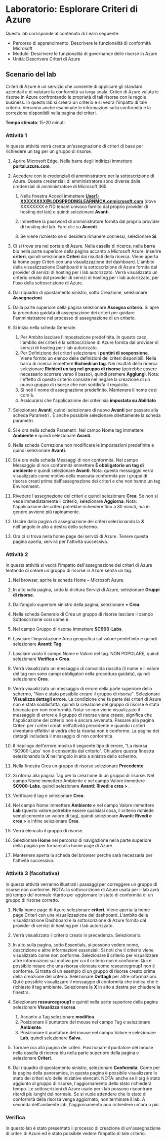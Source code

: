<!---
---
Lab: Titolo: 'Esplorare Criteri di Azure' Percorso di apprendimento/Modulo/Unità: 'Percorso di apprendimento: Descrivere le funzionalità di conformità Microsoft; Modulo 6: Descrivere le funzionalità di governance delle risorse in Azure; Unità 2: Descrivere Criteri di Azure'
---
--->

# Laboratorio: Esplorare Criteri di Azure

Questo lab corrisponde al contenuto di Learn seguente:

- Percorso di apprendimento: Descrivere le funzionalità di conformità Microsoft
- Modulo: Descrivere le funzionalità di governance delle risorse in Azure
- Unità: Descrivere Criteri di Azure

## Scenario del lab

Criteri di Azure è un servizio che consente di applicare gli standard aziendali e di valutare la conformità su larga scala. Criteri di Azure valuta le risorse in Azure confrontando le proprietà di tali risorse con le regole business. In questo lab si creerà un criterio e si vedrà l'impatto di tale criterio.  Verranno anche esaminate le informazioni sulla conformità e la correzione disponibili nella pagina dei criteri.

**Tempo stimato**: 15-20 minuti

### Attività 1

In questa attività verrà creata un'assegnazione di criteri di base per richiedere un tag per un gruppo di risorse.
1.  Aprire Microsoft Edge. Nella barra degli indirizzi immettere **portal.azure.com**.

1. Accedere con le credenziali di amministratore per la sottoscrizione di Azure. Queste credenziali di amministratore sono diverse dalle credenziali di amministratore di Microsoft 365.
    1. Nella finestra Accedi immettere **User1-XXXXXXXX@LODSPRODMSLEARNMCA.onmicrosoft.com** (dove XXXXXXXX è l'ID tenant univoco fornito dal proprio provider di hosting del lab) e quindi selezionare **Avanti**.

    1. Immettere la password di amministratore fornita dal proprio provider di hosting del lab. Fare clic su **Accedi**.
    1. Se viene richiesto se si desidera rimanere connessi, selezionare **Sì**.

1. Ci si trova ora nel portale di Azure.  Nella casella di ricerca, nella barra blu nella parte superiore della pagina accanto a Microsoft Azure, inserire **criteri**, quindi selezionare **Criteri** dai risultati della ricerca. Viene aperta la home page Criteri con una visualizzazione del dashboard.  L'ambito della visualizzazione Dashboard è la sottoscrizione di Azure fornita dal provider di servizi di hosting per i lab autorizzato. Verrà visualizzato un criterio creato dal provider di servizi di hosting per i lab autorizzato, per l'uso della sottoscrizione di Azure.

1. Dal riquadro di spostamento sinistro, sotto Creazione, selezionare **Assegnazioni**.

1. Dalla parte superiore della pagina selezionare **Assegna criterio**. Si apre la procedura guidata di assegnazione dei criteri per guidare l'amministratore nel processo di assegnazione di un criterio.

1. Si inizia nella scheda Generale.
    1. Per Ambito lasciare l'impostazione predefinita. In questo caso, l'ambito dei criteri è la sottoscrizione di Azure fornita dal provider di servizi di hosting per i lab autorizzato.
    1. Per Definizione dei criteri selezionare i **puntini di sospensione**.  Viene fornito un elenco delle definizioni dei criteri disponibili.  Nella barra di ricerca immettere **Richiedi un tag**. Nei risultati della ricerca selezionare **Richiedi un tag nel gruppo di risorse** (potrebbe essere necessario scorrere verso il basso), quindi premere **Aggiungi**.  Nota: l'effetto di questo criterio consiste nel negare la creazione di un nuovo gruppo di risorse che non soddisfa il requisito.  
    1. Si noti il nome di assegnazione predefinito.  Mantenere il nome così com'è.
    1. Assicurarsi che l'applicazione dei criteri sia **impostata su Abilitato**

1. Selezionare **Avanti**, quindi selezionare di nuovo **Avanti** per passare alla scheda Parametri . È anche possibile selezionare direttamente la scheda parametri.

1. Si è ora nella scheda Parametri. Nel campo Nome tag immettere **Ambiente** e quindi selezionare **Avanti**.

1. Nella scheda Correzione non modificare le impostazioni predefinite e quindi selezionare **Avanti**.

1. Si è ora nella scheda Messaggi di non conformità. Nel campo Messaggio di non conformità immettere **È obbligatorio un tag di ambiente** e quindi selezionare **Avanti**. Nota: questo messaggio verrà visualizzato come motivo della mancata conformità per i gruppi di risorse creati prima dell'assegnazione dei criteri e che non hanno un tag Environment.

1. Rivedere l'assegnazione dei criteri e quindi selezionare **Crea**.  Se non si vede immediatamente il criterio, selezionare **Aggiorna**. Nota: l'applicazione dei criteri potrebbe richiedere fino a 30 minuti, ma in genere avviene più rapidamente.

1. Uscire dalla pagina di assegnazione dei criteri selezionando la **X** nell'angolo in alto a destra dello schermo.

1. Ora ci si trova nella home page dei servizi di Azure.  Tenere questa pagina aperta, servirà per l'attività successiva.

### Attività 2

In questa attività si vedrà l'impatto dell'assegnazione dei criteri di Azure tentando di creare un gruppo di risorse in Azure senza un tag.

1. Nel browser, aprire la scheda Home – Microsoft Azure.

1. In alto sulla pagina, sotto la dicitura Servizi di Azure, selezionare **Gruppi di risorse**.

1. Dall'angolo superiore sinistro della pagina, selezionare **+ Crea**.

1. Nella scheda Generale di Crea un gruppo di risorse lasciare il campo Sottoscrizione così come è.

1. Nel campo Gruppo di risorse immettere **SC900-Labs**.

1. Lasciare l'impostazione Area geografica sul valore predefinito e quindi selezionare **Avanti: Tag**.

1. Lasciare vuoto il campo Nome e Valore del tag.  NON POPOLARE, quindi selezionare **Verifica + Crea**.

1. Verrà visualizzato un messaggio di convalida riuscita (il nome e il valore del tag non sono campi obbligatori nella procedura guidata), quindi selezionare **Crea**.

1. Verrà visualizzato un messaggio di errore nella parte superiore dello schermo, "Non è stato possibile creare il gruppo di risorse". Selezionare **Visualizza dettagli errore**. La condizione che fa parte dei criteri di Azure non è stata soddisfatta, quindi la creazione del gruppo di risorse è stata bloccata per non conformità. Nota: se non viene visualizzato il messaggio di errore e il gruppo di risorse viene creato, significa che l'applicazione del criterio non è ancora avvenuta.  Passare alla pagina Criteri per i criteri creati nell'attività precedente e quando i criteri diventano effettivi si vedrà che la risorsa non è conforme.  La pagina dei dettagli includerà il messaggio di non conformità.

1. Il riepilogo dell'errore mostra il seguente tipo di errore, "La risorsa 'SC900-Labs' non è consentita dal criterio".  Chiudere questa finestra selezionando la **X** nell'angolo in alto a sinistra dello schermo.

1. Nella finestra Crea un gruppo di risorse selezionare **Precedente**.

1. Si ritorna alla pagina Tag per la creazione di un gruppo di risorse.  Nel campo Nome immettere Ambiente e nel campo Valore immettere **SC900-Labs**, quindi selezionare **Avanti: Rivedi e crea >** .

1. Verificare il tag e selezionare **Crea**.

1. Nel campo Nome immettere **Ambiente** e nel campo Valore immettere **Lab** (questo valore potrebbe essere qualsiasi cosa, il criterio richiede semplicemente un valore di tag), quindi selezionare **Avanti: Rivedi e crea >** e infine selezionare **Crea**.

1. Verrà elencato il gruppo di risorse.  

1. Selezionare **Home** nel percorso di navigazione nella parte superiore della pagina per tornare alla home page di Azure.

1. Mantenere aperta la scheda del browser perché sarà necessaria per l'attività successiva.

### Attività 3 (facoltativa)

In questa attività verranno illustrati i passaggi per correggere un gruppo di risorse non conforme. NOTA: la sottoscrizione di Azure usata per il lab avrà più tempo del normale ritardo per aggiornare lo stato di conformità di un gruppo di risorse corretto.

1. Nella home page di Azure selezionare **criteri**. Viene aperta la home page Criteri con una visualizzazione del dashboard.  L'ambito della visualizzazione Dashboard è la sottoscrizione di Azure fornita dal provider di servizi di hosting per i lab autorizzato.  

1. Verrà visualizzato il criterio creato in precedenza. Selezionarlo.

1. In alto sulla pagina, sotto Essentials, si possono vedere nome, descrizione e altre informazioni essenziali.  Si noti che il criterio viene visualizzato come non conforme.  Selezionare il criterio per visualizzare altre informazioni sul motivo per cui il criterio non è conforme. Qui è possibile notare che una risorsa elencata come resourcegroup1 non è conforme.  Si tratta di un esempio di un gruppo di risorse creato prima della creazione del criterio. Selezionare **Dettagli** per altre informazioni.  Qui è possibile visualizzare il messaggio di conformità che indica che è richiesto il tag ambiente.  Selezionare la **X** in alto a destra per chiudere la finestra.

1. Selezionare **resourcegroup1** e quindi nella parte superiore della pagina selezionare **Visualizza risorsa**.
    1. Accanto a Tag selezionare **modifica**
    1. Posizionare il puntatore del mouse nel campo Tag e selezionare **Ambiente**.
    1. Posizionare il puntatore del mouse nel campo Valore e selezionare **Lab**, quindi selezionare **Salva**.

1. Tornare ora alla pagina dei criteri.  Posizionare il puntatore del mouse nella casella di ricerca blu nella parte superiore della pagina e selezionare **Criteri**.

1. Dal riquadro di spostamento sinistro, selezionare **Conformità**.  Come per la pagina della panoramica, in questa pagina è possibile visualizzare lo stato dei criteri e/o delle iniziative elencati.  NOTA: anche se il tag è stato aggiunto al gruppo di risorse, l'aggiornamento dello stato richiederà tempo.  Le sottoscrizioni di Azure usate per i lab possono riscontrare ritardi più lunghi del normale. Se si vuole attendere che lo stato di conformità della risorsa venga aggiornato, non terminare il lab. A seconda dell'ambiente lab, l'aggiornamento può richiedere un'ora o più.  

### Verifica

In questo lab è stato presentato il processo di creazione di un'assegnazione di criteri di Azure ed è stato possibile vedere l'impatto di tale criterio.

